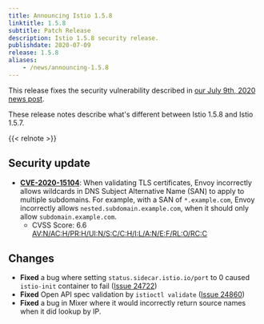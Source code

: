 ```yaml
---
title: Announcing Istio 1.5.8
linktitle: 1.5.8
subtitle: Patch Release
description: Istio 1.5.8 security release.
publishdate: 2020-07-09
release: 1.5.8
aliases:
    - /news/announcing-1.5.8
---
```


This release fixes the security vulnerability described in [our July 9th, 2020 news post](/news/security/istio-security-2020-008).

These release notes describe what's different between Istio 1.5.8 and Istio 1.5.7.

{{< relnote >}}

## Security update

- __[CVE-2020-15104](https://cve.mitre.org/cgi-bin/cvename.cgi?name=CVE-2020-15104)__:
When validating TLS certificates, Envoy incorrectly allows wildcards in DNS Subject Alternative Name (SAN) to apply to multiple subdomains. For example, with a SAN of `*.example.com`, Envoy incorrectly allows `nested.subdomain.example.com`, when it should only allow `subdomain.example.com`.
    - CVSS Score: 6.6 [AV:N/AC:H/PR:H/UI:N/S:C/C:H/I:L/A:N/E:F/RL:O/RC:C](https://nvd.nist.gov/vuln-metrics/cvss/v3-calculator?vector=AV:N/AC:H/PR:H/UI:N/S:C/C:H/I:L/A:N/E:F/RL:O/RC:C&version=3.1)

## Changes

- **Fixed** a bug where setting `status.sidecar.istio.io/port` to 0 caused `istio-init` container to fail ([Issue 24722](https://github.com/istio/istio/issues/24722))
- **Fixed** Open API spec validation by `istioctl validate` ([Issue 24860](https://github.com/istio/istio/issues/24860))
- **Fixed** a bug in Mixer where it would incorrectly return source names when it did lookup by IP.
